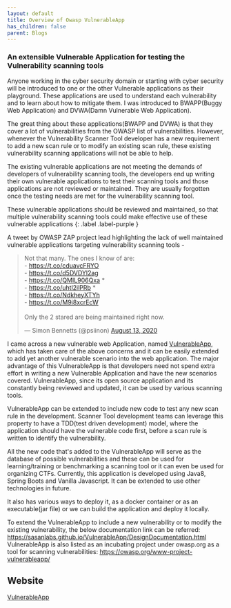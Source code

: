 ```yaml
---
layout: default
title: Overview of Owasp VulnerableApp
has_children: false
parent: Blogs
---
```


### An extensible Vulnerable Application for testing the Vulnerability scanning tools

Anyone working in the cyber security domain or starting with cyber security will be introduced to one or the other Vulnerable applications as their playground. These applications are used to understand each vulnerability and to learn about how to mitigate them. I was introduced to BWAPP(Buggy Web Application) and DVWA(Damn Vulnerable Web Application).

The great thing about these applications(BWAPP and DVWA) is that they cover a lot of vulnerabilities from the OWASP list of vulnerabilities. However, whenever the Vulnerability Scanner Tool developer has a new requirement to add a new scan rule or to modify an existing scan rule, these existing vulnerability scanning applications will not be able to help.

The existing vulnerable applications are not meeting the demands of developers of vulnerability scanning tools, the developers end up writing their own vulnerable applications to test their scanning tools and those applications are not reviewed or maintained. They are usually forgotten once the testing needs are met for the vulnerability scanning tool.

These vulnerable applications should be reviewed and maintained, 
so that multiple vulnerability scanning tools could make 
effective use of these vulnerable applications
{: .label .label-purple }


A tweet by OWASP ZAP project lead highlighting the lack of well maintained vulnerable applications targeting vulnerability scanning tools - 
<blockquote class="twitter-tweet"><p lang="en" dir="ltr">Not that many. The ones I know of are:<br>- <a href="https://t.co/cduavcFRYO">https://t.co/cduavcFRYO</a><br>- <a href="https://t.co/d5DVDYl2ag">https://t.co/d5DVDYl2ag</a><br>- <a href="https://t.co/QMIL906Qxa">https://t.co/QMIL906Qxa</a> *<br>- <a href="https://t.co/uhtl2ilPRb">https://t.co/uhtl2ilPRb</a> *<br>- <a href="https://t.co/NdkheyXTYh">https://t.co/NdkheyXTYh</a><br>- <a href="https://t.co/M9i8xcrEcW">https://t.co/M9i8xcrEcW</a><br><br>Only the 2 stared are being maintained right now.</p>&mdash; Simon Bennetts (@psiinon) <a href="https://twitter.com/psiinon/status/1293844526390480896?ref_src=twsrc%5Etfw">August 13, 2020</a></blockquote> <script async src="https://platform.twitter.com/widgets.js" charset="utf-8"></script>


I came across a new vulnerable web Application, named [VulnerableApp](https://sasanlabs.github.io/VulnerableApp/), which has taken care of the above concerns and it can be easily extended to add yet another vulnerable scenario into the web application. The major advantage of this VulnerableApp is that developers need not spend extra effort in writing a new Vulnerable Application and have the new scenarios covered. VulnerableApp, since its open source application and its constantly being reviewed and updated, it can be used by various scanning tools.

VulnerableApp can be extended to include new code to test any new scan rule in the development. Scanner Tool development teams can leverage this property to have a TDD(test driven development) model, where the application should have the vulnerable code first, before a scan rule is written to identify the vulnerability.

All the new code that's added to the VulnerableApp will serve as the database of possible vulnerabilities and these can be used for learning/training or benchmarking a scanning tool or it can even be used for organizing CTFs. Currently, this application is developed using Java8, Spring Boots and Vanilla Javascript. It can be extended to use other technologies in future.

It also has various ways to deploy it, as a docker container or as an executable(jar file) or we can build the application and deploy it locally.

To extend the VulnerableApp to include a new vulnerability or to modify the existing vulnerability, the below documentation link can be referred: https://sasanlabs.github.io/VulnerableApp/DesignDocumentation.html
VulnerableApp is also listed as an incubating project under owasp.org as a tool for scanning vulnerabilities: https://owasp.org/www-project-vulnerableapp/


## Website

[VulnerableApp](https://owasp.org/www-project-vulnerableapp/)
